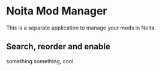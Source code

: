# Noita Mod Manager

This is a separate application to manage your mods in Noita.

## Search, reorder and enable

something something, cool.

